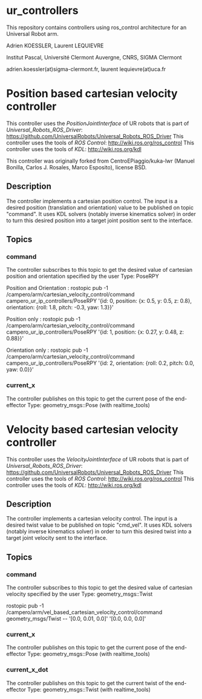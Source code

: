 # ur_controllers
This repository contains controllers using ros_control architecture for an Universal Robot arm.

Adrien KOESSLER, Laurent LEQUIEVRE

Institut Pascal, Université Clermont Auvergne, CNRS, SIGMA Clermont

adrien.koessler(at)sigma-clermont.fr, laurent lequievre(at)uca.fr

# Position based cartesian velocity controller

This controller uses the *PositionJointInterface* of UR robots that is part of *Universal_Robots_ROS_Driver*: https://github.com/UniversalRobots/Universal_Robots_ROS_Driver
This controller uses the tools of *ROS Control*: http://wiki.ros.org/ros_control
This controller uses the tools of *KDL*: http://wiki.ros.org/kdl

This controller was originally forked from CentroEPiaggio/kuka-lwr (Manuel Bonilla, Carlos J. Rosales, Marco Esposito), license BSD.

## Description

The controller implements a cartesian position control. The input is a desired position (translation and orientation) value to be published on topic "command".
It uses KDL solvers (notably inverse kinematics solver) in order to turn this desired position into a target joint position sent to the interface.

## Topics

### command
The controller subscribes to this topic to get the desired value of cartesian position and orientation specified by the user
Type: PoseRPY

Position and Orientation :
rostopic pub -1 /campero/arm/cartesian_velocity_control/command  campero_ur_ip_controllers/PoseRPY '{id: 0, position: {x: 0.5, y: 0.5, z: 0.8}, orientation: {roll: 1.8, pitch: -0.3, yaw: 1.3}}'

Position only :
rostopic pub -1 /campero/arm/cartesian_velocity_control/command  campero_ur_ip_controllers/PoseRPY '{id: 1, position: {x: 0.27, y: 0.48, z: 0.88}}'

Orientation only :
rostopic pub -1 /campero/arm/cartesian_velocity_control/command  campero_ur_ip_controllers/PoseRPY '{id: 2, orientation: {roll: 0.2, pitch: 0.0, yaw: 0.0}}'

### current_x
The controller publishes on this topic to get the current pose of the end-effector
Type: geometry_msgs::Pose (with realtime_tools)

# Velocity based cartesian velocity controller

This controller uses the *VelocityJointInterface* of UR robots that is part of *Universal_Robots_ROS_Driver*: https://github.com/UniversalRobots/Universal_Robots_ROS_Driver
This controller uses the tools of *ROS Control*: http://wiki.ros.org/ros_control
This controller uses the tools of *KDL*: http://wiki.ros.org/kdl

## Description

The controller implements a cartesian velocity control. The input is a desired twist value to be published on topic "cmd_vel".
It uses KDL solvers (notably inverse kinematics solver) in order to turn this desired twist into a target joint velocity sent to the interface.

## Topics

### command
The controller subscribes to this topic to get the desired value of cartesian velocity specified by the user
Type: geometry_msgs::Twist

rostopic pub -1 /campero/arm/vel_based_cartesian_velocity_control/command geometry_msgs/Twist -- '[0.0, 0.01, 0.0]' '[0.0, 0.0, 0.0]'

### current_x
The controller publishes on this topic to get the current pose of the end-effector
Type: geometry_msgs::Pose (with realtime_tools)

### current_x_dot
The controller publishes on this topic to get the current twist of the end-effector
Type: geometry_msgs::Twist (with realtime_tools)
